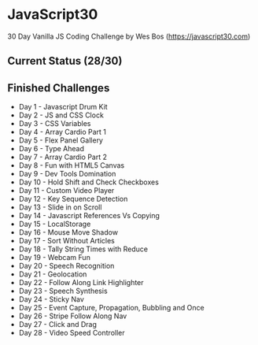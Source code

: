 # JavaScript30
30 Day Vanilla JS Coding Challenge by Wes Bos (https://javascript30.com)

## Current Status (28/30)
## Finished Challenges
* Day 1 - Javascript Drum Kit
* Day 2 - JS and CSS Clock
* Day 3 - CSS Variables
* Day 4 - Array Cardio Part 1
* Day 5 - Flex Panel Gallery
* Day 6 - Type Ahead
* Day 7 - Array Cardio Part 2
* Day 8 - Fun with HTML5 Canvas
* Day 9 - Dev Tools Domination
* Day 10 - Hold Shift and Check Checkboxes
* Day 11 - Custom Video Player
* Day 12 - Key Sequence Detection
* Day 13 - Slide in on Scroll
* Day 14 - Javascript References Vs Copying
* Day 15 - LocalStorage
* Day 16 - Mouse Move Shadow
* Day 17 - Sort Without Articles
* Day 18 - Tally String Times with Reduce
* Day 19 - Webcam Fun
* Day 20 - Speech Recognition
* Day 21 - Geolocation 
* Day 22 - Follow Along Link Highlighter
* Day 23 - Speech Synthesis
* Day 24 - Sticky Nav
* Day 25 - Event Capture, Propagation, Bubbling and Once
* Day 26 - Stripe Follow Along Nav
* Day 27 - Click and Drag
* Day 28 - Video Speed Controller

